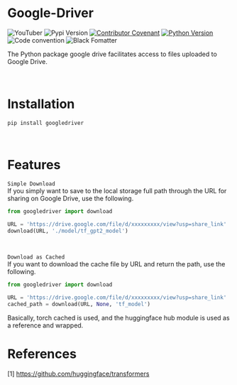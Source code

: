 # Google-Driver
![YouTuber](https://img.shields.io/badge/pypi-googledriver-blue)
![Pypi Version](https://img.shields.io/pypi/v/googledriver.svg)
[![Contributor Covenant](https://img.shields.io/badge/contributor%20covenant-v2.0%20adopted-black.svg)](code_of_conduct.md)
[![Python Version](https://img.shields.io/badge/python-3.6%2C3.7%2C3.8-black.svg)](code_of_conduct.md)
![Code convention](https://img.shields.io/badge/code%20convention-pep8-black)
![Black Fomatter](https://img.shields.io/badge/code%20style-black-000000.svg)

The Python package google drive facilitates access to files uploaded to Google Drive.

<br>

# Installation
```
pip install googledriver
```

<br>

# Features
`Simple Download` <br>
If you simply want to save to the local storage full path through the URL for sharing on Google Drive, use the following.
```python
from googledriver import download

URL = 'https://drive.google.com/file/d/xxxxxxxxx/view?usp=share_link'
download(URL, './model/tf_gpt2_model')
```

<br>

`Download as Cached` <br>
If you want to download the cache file by URL and return the path, use the following.

```python
from googledriver import download

URL = 'https://drive.google.com/file/d/xxxxxxxxx/view?usp=share_link'
cached_path = download(URL, None, 'tf_model')
```
Basically, torch cached is used, and the huggingface hub module is used as a reference and wrapped.


# References
[1] https://github.com/huggingface/transformers